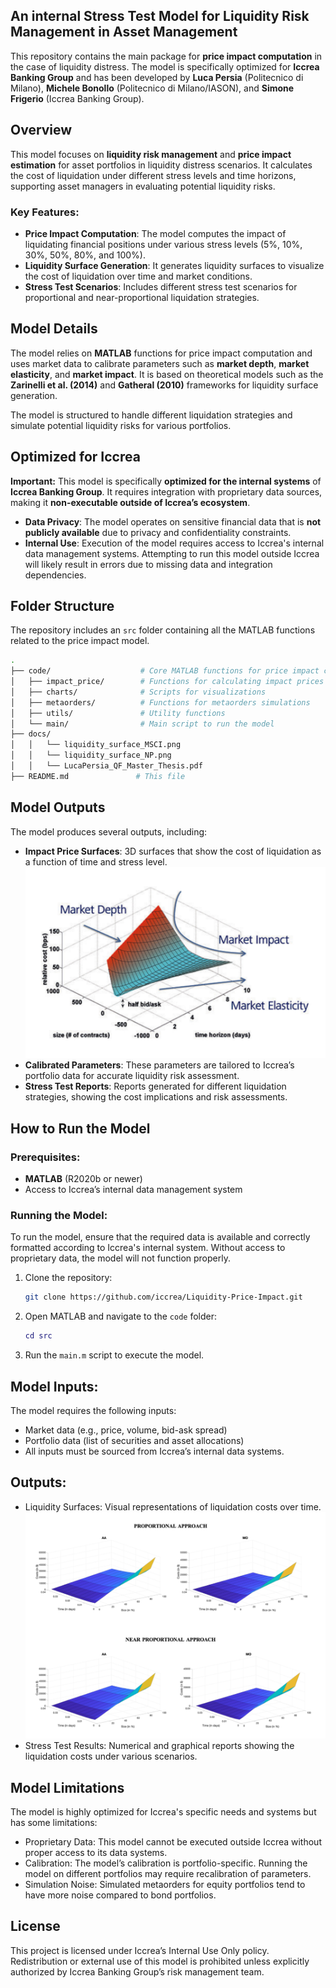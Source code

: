 ## An internal Stress Test Model for Liquidity Risk Management in Asset Management

This repository contains the main package for **price impact computation** in the case of liquidity distress. The model is specifically optimized for **Iccrea Banking Group** and has been developed by **Luca Persia** (Politecnico di Milano), **Michele Bonollo** (Politecnico di Milano/IASON), and **Simone Frigerio** (Iccrea Banking Group). 

## Overview

This model focuses on **liquidity risk management** and **price impact estimation** for asset portfolios in liquidity distress scenarios. It calculates the cost of liquidation under different stress levels and time horizons, supporting asset managers in evaluating potential liquidity risks.

### Key Features:
- **Price Impact Computation**: The model computes the impact of liquidating financial positions under various stress levels (5%, 10%, 30%, 50%, 80%, and 100%).
- **Liquidity Surface Generation**: It generates liquidity surfaces to visualize the cost of liquidation over time and market conditions.
- **Stress Test Scenarios**: Includes different stress test scenarios for proportional and near-proportional liquidation strategies.

## Model Details

The model relies on **MATLAB** functions for price impact computation and uses market data to calibrate parameters such as **market depth**, **market elasticity**, and **market impact**. It is based on theoretical models such as the **Zarinelli et al. (2014)** and **Gatheral (2010)** frameworks for liquidity surface generation.

The model is structured to handle different liquidation strategies and simulate potential liquidity risks for various portfolios.

## Optimized for Iccrea

**Important:** This model is specifically **optimized for the internal systems** of **Iccrea Banking Group**. It requires integration with proprietary data sources, making it **non-executable outside of Iccrea’s ecosystem**.

- **Data Privacy**: The model operates on sensitive financial data that is **not publicly available** due to privacy and confidentiality constraints.
- **Internal Use**: Execution of the model requires access to Iccrea's internal data management systems. Attempting to run this model outside Iccrea will likely result in errors due to missing data and integration dependencies.

## Folder Structure

The repository includes an `src` folder containing all the MATLAB functions related to the price impact model.

```bash
.
├── code/                    # Core MATLAB functions for price impact calculation
│   ├── impact_price/        # Functions for calculating impact prices
│   ├── charts/              # Scripts for visualizations
│   ├── metaorders/          # Functions for metaorders simulations
│   ├── utils/               # Utility functions
│   └── main/                # Main script to run the model
├── docs/
│   │   └── liquidity_surface_MSCI.png
│   │   └── liquidity_surface_NP.png
│   │   └── LucaPersia_QF_Master_Thesis.pdf
├── README.md               # This file
```

## Model Outputs

The model produces several outputs, including:

- **Impact Price Surfaces**: 3D surfaces that show the cost of liquidation as a function of time and stress level.
  ![Typical Liquidity Surface from MSCI](docs/liquidity_surface_MSCI.png)
- **Calibrated Parameters**: These parameters are tailored to Iccrea’s portfolio data for accurate liquidity risk assessment.
- **Stress Test Reports**: Reports generated for different liquidation strategies, showing the cost implications and risk assessments.



## How to Run the Model

### Prerequisites:
- **MATLAB** (R2020b or newer)
- Access to Iccrea’s internal data management system

### Running the Model:
To run the model, ensure that the required data is available and correctly formatted according to Iccrea's internal system. Without access to proprietary data, the model will not function properly.

1. Clone the repository:

   ```bash
   git clone https://github.com/iccrea/Liquidity-Price-Impact.git
   ```

2. Open MATLAB and navigate to the `code` folder:

   ```matlab
   cd src
   ```
   
3. Run the `main.m` script to execute the model.
   
## Model Inputs:
The model requires the following inputs:

- Market data (e.g., price, volume, bid-ask spread)
- Portfolio data (list of securities and asset allocations)
- All inputs must be sourced from Iccrea’s internal data systems.

## Outputs:
- Liquidity Surfaces: Visual representations of liquidation costs over time.
  ![Near-Proportional Output Example](docs/liquidity_surface_NP.png)
- Stress Test Results: Numerical and graphical reports showing the liquidation costs under various scenarios.

## Model Limitations
The model is highly optimized for Iccrea's specific needs and systems but has some limitations:

- Proprietary Data: This model cannot be executed outside Iccrea without proper access to its data systems.
- Calibration: The model’s calibration is portfolio-specific. Running the model on different portfolios may require recalibration of parameters.
- Simulation Noise: Simulated metaorders for equity portfolios tend to have more noise compared to bond portfolios.

## License
This project is licensed under Iccrea’s Internal Use Only policy. Redistribution or external use of this model is prohibited unless explicitly authorized by Iccrea Banking Group’s risk management team.
